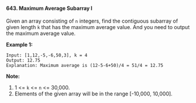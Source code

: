 #### 643. Maximum Average Subarray I

Given an array consisting of `n` integers, find the contiguous subarray of given length `k` that has the maximum average value. And you need to output the maximum average value.

**Example 1:**

```
Input: [1,12,-5,-6,50,3], k = 4
Output: 12.75
Explanation: Maximum average is (12-5-6+50)/4 = 51/4 = 12.75
```


**Note:**

1. 1 <= `k` <= `n` <= 30,000.
2. Elements of the given array will be in the range [-10,000, 10,000].

